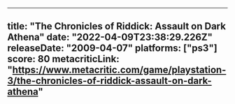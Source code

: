 
---
title: "The Chronicles of Riddick: Assault on Dark Athena"
date: "2022-04-09T23:38:29.226Z"
releaseDate: "2009-04-07"
platforms: ["ps3"]
score: 80
metacriticLink: "https://www.metacritic.com/game/playstation-3/the-chronicles-of-riddick-assault-on-dark-athena"
---
